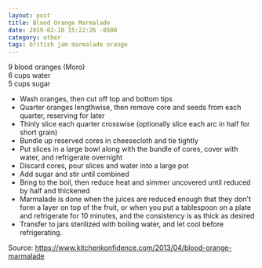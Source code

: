 ```yaml
---
layout: post
title: Blood Orange Marmalade
date: 2019-02-10 15:22:26 -0500
category: other
tags: british jam marmalade orange
---
```

9 blood oranges (Moro)  
6 cups water  
5 cups sugar  
<ul>
 	<li>Wash oranges, then cut off top and bottom tips</li>
 	<li>Quarter oranges lengthwise, then remove core and seeds from each quarter, reserving for later</li>
 	<li>Thinly slice each quarter crosswise (optionally slice each arc in half for short grain)</li>
 	<li>Bundle up reserved cores in cheesecloth and tie tightly</li>
 	<li>Put slices in a large bowl along with the bundle of cores, cover with water, and refrigerate overnight</li>
 	<li>Discard cores, pour slices and water into a large pot</li>
 	<li>Add sugar and stir until combined</li>
 	<li>Bring to the boil, then reduce heat and simmer uncovered until reduced by half and thickened</li>
 	<li>Marmalade is done when the juices are reduced enough that they don't form a layer on top of the fruit, or when you put a tablespoon on a plate and refrigerate for 10 minutes, and the consistency is as thick as desired</li>
 	<li>Transfer to jars sterilized with boiling water, and let cool before refrigerating.</li>
</ul>
Source: <a href="https://www.kitchenkonfidence.com/2013/04/blood-orange-marmalade">https://www.kitchenkonfidence.com/2013/04/blood-orange-marmalade</a>
